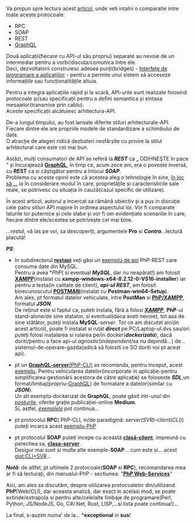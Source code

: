 
Va propun spre lectura acest [articol](https://www.altexsoft.com/blog/soap-vs-rest-vs-graphql-vs-rpc/), unde veti intalni o comparatie intre toate aceste protocoale:
 - RPC
 - SOAP
 - REST
 - [GraphQL](https://github.com/ricardoalcocer/php_graphql)

Două aplicații(fiecare cu API-ul său propriu) separate au nevoie de un intermediar pentru a vorbi/discuta/comunica între ele. 
<br/>Deci, dezvoltatorii construiesc adesea punți(bridges) - [Interfețe de programare a aplicațiilor](https://www.altexsoft.com/blog/engineering/what-is-api-definition-types-specifications-documentation/) - 
pentru a permite unui sistem să acceseze informațiile sau funcționalitățile altuia.

Pentru a integra aplicațiile rapid și la scară, API-urile sunt realizate folosind protocoale și/sau specificații 
pentru a defini semantica și sintaxa mesajelor(transmise prin cablu). 
<br/>Aceste specificații alcătuiesc arhitectura-API.

De-a lungul timpului, au fost lansate diferite stiluri arhitecturale-API. 
<br/>Fiecare dintre ele are propriile modele de standardizare a schimbului de date. 
<br/>O atracție de alegeri ridică dezbateri nesfârșite cu privire la stilul arhitectural care este cel mai bun.

Astăzi, mulți consumatori de API se referă la ***REST*** ca „ ODIHNEȘTE în pace ” și încurajează [**GraphQL**](https://graphql.org/community/tools-and-libraries/), 
în timp ce, acum zece ani, era o poveste inversă, cu **REST** ca si câștigător pentru a înlocui ***SOAP***. 
<br/>Problema cu aceste opinii este că acestea aleg o tehnologie în sine, <ins>în loc să ...</ins> ia în considerare modul în care, proprietățile și caracteristicile sale reale, se potrivesc cu situația în cauză(cazul specific de utilizare).

În acest articol, autorul a incercat sa rămână obiectiv și a pus in discuție cele patru stiluri API majore în ordinea aspectului lor.
Vor fi comparate laturile lor puternice și cele slabe și vor fi om evidențiate scenariile în care, fiecare dintre ele/acestea se potrivește cel mai bine.

...restul, vă las pe voi, sa descoperiți, argumentele **Pro** si ***Contra***...lectură placută!

***PS***:

 - In subdirectorul [**restapi**](https://github.com/stefanache/MFP-ANAF-RO/tree/main/php_scripts/RPC_vs_SOAP_vsREST_vs_GraphQL/restapi) veți găsi un [exemplu de api](https://dev.to/devabdul/building-a-rest-api-with-php-mysql-using-xampp-3i9p) PhP-REST care consuma date din MySQL.
<br/>Pentru a avea **PhP*( si eventual ***MySQL***, dar nu neapărat!) am folosit [**XAMPP**](https://www.apachefriends.org/ro/download.html)(instalat cu **xampp-windows-x64-8.2.12-0-VS16-installer**) iar pentru a testa(in calitate de client), ***api-ul REST***, am folosit binecunoscutul [**POSTMAN**](https://www.postman.com/downloads/)(instalat cu **Postman-win64-Setup**).
<br/>Am ales, pt formatul datelor vehiculate, intre **PostMan** si [**PhP/XAMPP**](https://www.apachefriends.org/), formatul ***JSON***.
<br/>De reținut  este si faptul ca, puteti instala, fără a folosi [***XAMPP***](https://www.apachefriends.org/), **PhP**-ul stand-alone/de sine statator, si eventual(daca aveti nevoie), tot asa de sine stătător, puteți instala  **MySQL**-*server*.
Tot ce am discutat aici(in acest articol), poate fi instalat si rulat ***direct*** pe PC/Laptop-ul dvs sau/ori puteți folosi instalarea si rularea pe/in docker(***dockerizata***), dacă doriti/pentru a face api-ul *agnostic*(*independent*/sa nu depindă...) de... sistemul-de-operare-gazda(adică să folositi ce SO doriti voi pt acest api).

 - pt un [**GraphQL-server**(PhP-CLI)](https://github.com/mchojrin/GraphQL-PHP) as recomanda, pentru inceput, acest [exemplu](https://adevait.com/php/creating-graphql-server-with-php).
Pentru vehicularea datelor(incorporate in aplicație-pentru simplificarea gestionării acestora de către aplicație) se foloseste ***SDL***,un format/limbaj(propriu-[GraphQL](https://github.com/jmaxwilson/php-graphql-server)) de formatare a datelor(similar cu ***JSON***).
<br/>Un alt exemplu-dockerizat de **GraphQL**, poate găsit intr-unul din [posturile](https://medium.com/swlh/setting-up-graphql-with-php-9baba3f21501), oferite grație publicației-online **Medium**.
<br/> Si, astfel, [*exemplele*](https://webonyx.github.io/graphql-php/data-fetching/) pot continua...

- pt protocolul **RPC**( PhP-CLI, in/de paradigmă: *server(SVR)*-*client(CLI)*) puteți incarca acest [exemplu-PhP](https://github.com/rambler-digital-solutions/php-json-rpc)

- pt protocolul **SOAP** puteți incepe cu această [**clasă-client**](https://www.php.net/manual/en/class.soapclient.php), impreună cu perechea sa, [**clasa-server**](https://www.php.net/manual/en/class.soapserver.php).
  <br/>Desigur mai sunt si multe alte exemple-**SOAP**... cum este si... acest [gist:CLI+SVR](https://gist.github.com/umidjons/f3de2533c51495a9c557)...

***Notă***: de altfel, pt ultimele 2 protocoale(**SOAP** si **RPC**), recomandarea mea ar fi să lecturați, din manualul-PhP  - sectiunea: "[**PhP Web-Services**](https://www.php.net/manual/en/refs.webservice.php)"

Aici, am ales sa discutăm, despre utilizarea protocoalelor din/utilizand **PhP**(Web/CLI), dar aceasta analiză, dar exact in acelasi mod, se poate extinde/extrapola si pentru alte/celelalte limbaje de programare(Perl, Python, JS/NodeJS, Go, C#/.Net, Rust, LISP,...si lista poate continua!)...

La final, s-auzim numa' de la... ***exceptional** in **sus**!
